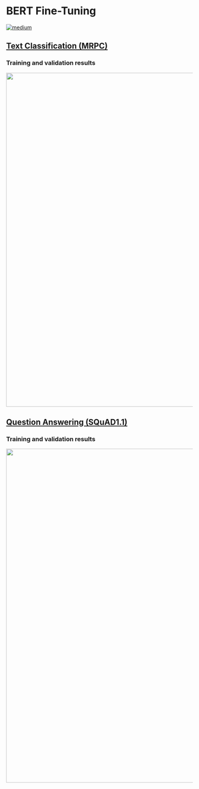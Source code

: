 # BERT Fine-Tuning  
[![medium](https://aleen42.github.io/badges/src/medium.svg)](https://dredwardhyde.medium.com/fine-tuning-bert-for-text-classification-and-question-answering-using-tensorflow-framework-4d09daeb3330)
## [Text Classification (MRPC)](https://github.com/dredwardhyde/bert-examples/blob/main/bert_classification.py)  
### Training and validation results  
<img src="https://raw.githubusercontent.com/dredwardhyde/bert-examples/main/classification_result.png" width="900"/>  

## [Question Answering (SQuAD1.1)](https://github.com/dredwardhyde/bert-examples/blob/main/bert_squad.py)  
### Training and validation results
<img src="https://raw.githubusercontent.com/dredwardhyde/bert-examples/main/squad_results.png" width="900"/>  

